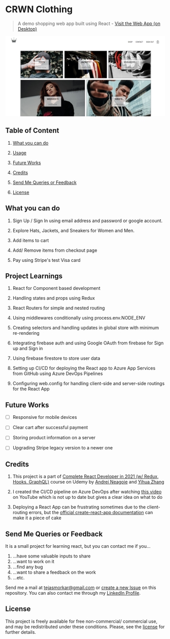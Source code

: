 # CRWN Clothing

> A demo shopping web app built using React - [Visit the Web App (on Desktop)](https://crwn-clothing-react.azurewebsites.net)

![Homepage Screenshot](./screenshot.png)

## Table of Content

1. [What you can do](#what-you-can-do)

2. [Usage](#project-learnings)

3. [Future Works](#future-works)

4. [Credits](#credits)

5. [Send Me Queries or Feedback](#send-me-queries-or-feedback)

6. [License](#license)

## What you can do

1. Sign Up / Sign In using email address and password or google account.

2. Explore Hats, Jackets, and Sneakers for Women and Men.

3. Add items to cart

4. Add/ Remove items from checkout page

5. Pay using Stripe's test Visa card

## Project Learnings

1. React for Component based development

2. Handling states and props using Redux

3. React Routers for simple and nested routing

4. Using middlewares conditionally using process.env.NODE_ENV

5. Creating selectors and handling updates in global store with minimum re-rendering

6. Integrating firebase auth and using Google OAuth from firebase for Sign up and Sign in

7. Using firebase firestore to store user data

8. Setting up CI/CD for deploying the React app to Azure App Services from GitHub using Azure DevOps Pipelines

9. Configuring web.config for handling client-side and server-side routings for the React App

## Future Works

-   [ ] Responsive for mobile devices

-   [ ] Clear cart after successful payment

-   [ ] Storing product information on a server

-   [ ] Upgrading Stripe legacy version to a newer one

## Credits

1. This project is a part of [Complete React Developer in 2021 (w/ Redux, Hooks, GraphQL)](https://www.udemy.com/course/complete-react-developer-zero-to-mastery/) course on Udemy by [Andrei Neagoie](https://github.com/aneagoie) and [Yihua Zhang](https://github.com/ZhangMYihua)

2. I created the CI/CD pipeline on Azure DevOps after watching [this video](https://youtu.be/aMO-NQ1Xza0) on YouTube which is not up to date but gives a clear idea on what to do

3. Deploying a React App can be frustrating sometimes due to the client-routing errors, but the [official create-react-app documentation](https://create-react-app.dev/docs/deployment/) can make it a piece of cake

## Send Me Queries or Feedback

It is a small project for learning react, but you can contact me if you...

1. ...have some valuable inputs to share
2. ...want to work on it
3. ...find any bug
4. ...want to share a feedback on the work
5. ...etc.

Send me a mail at [tejasmorkar@gmail.com](tejasmorkar@gmail.com) or [create a new Issue](https://github.com/tejasmorkar/crwn-clothing/issues/new) on this repository.
You can also contact me through my [LinkedIn Profile](https://www.linkedin.com/in/tejasmorkar/).

## License

This project is freely available for free non-commercial/ commercial use, and may be redistributed under these conditions. Please, see the [license](./LICENSE) for further details.

